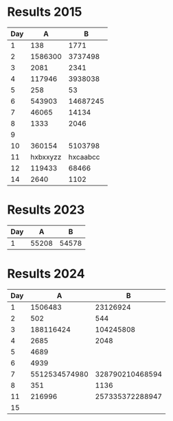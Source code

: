 # Results 2015
|Day|A|B|
|---|-|-|
|1|138|1771|
|2|1586300|3737498|
|3|2081|2341|
|4|117946|3938038|
|5|258|53|
|6|543903|14687245|
|7|46065|14134|
|8|1333|2046|
|9|||
|10|360154|5103798|
|11|hxbxxyzz|hxcaabcc|
|12|119433|68466|
|14|2640|1102|
# Results 2023
|Day|A|B|
|---|-|-|
|1|55208|54578|
# Results 2024
|Day|A|B|
|---|-|-|
|1|1506483|23126924|
|2|502|544|
|3|188116424|104245808|
|4|2685|2048|
|5|4689||
|6|4939||
|7|5512534574980|328790210468594|
|8|351|1136|
|11|216996|257335372288947|
|15|||
